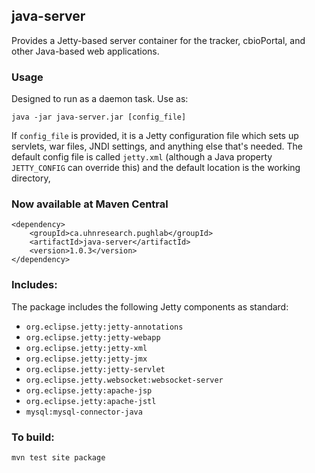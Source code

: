 ## java-server

Provides a Jetty-based server container for the tracker, cbioPortal, and other 
Java-based web applications.

### Usage

Designed to run as a daemon task. Use as:

    java -jar java-server.jar [config_file]
    
If `config_file` is provided, it is a Jetty configuration file which sets up servlets, 
war files, JNDI settings, and anything else that's needed. The default config file is called `jetty.xml`
(although a Java property `JETTY_CONFIG` can override this) and the default location
is the working directory, 

### Now available at Maven Central

    <dependency>
        <groupId>ca.uhnresearch.pughlab</groupId>
        <artifactId>java-server</artifactId>
        <version>1.0.3</version>
    </dependency>

### Includes:

The package includes the following Jetty components as standard:

 * `org.eclipse.jetty:jetty-annotations`
 * `org.eclipse.jetty:jetty-webapp`
 * `org.eclipse.jetty:jetty-xml`
 * `org.eclipse.jetty:jetty-jmx`
 * `org.eclipse.jetty:jetty-servlet`
 * `org.eclipse.jetty.websocket:websocket-server`
 * `org.eclipse.jetty:apache-jsp`
 * `org.eclipse.jetty:apache-jstl`
 * `mysql:mysql-connector-java`

### To build:

    mvn test site package

